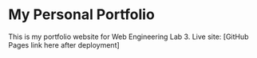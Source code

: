 # My Personal Portfolio
This is my portfolio website for Web Engineering Lab 3.
Live site: [GitHub Pages link here after deployment]